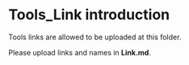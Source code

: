 # Tools_Link introduction
Tools links are allowed to be uploaded at this folder.

Please upload links and names in **Link.md**.
